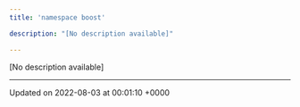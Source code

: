 ```yaml
---
title: 'namespace boost'

description: "[No description available]"

---
```







[No description available]






-------------------------------

Updated on 2022-08-03 at 00:01:10 +0000